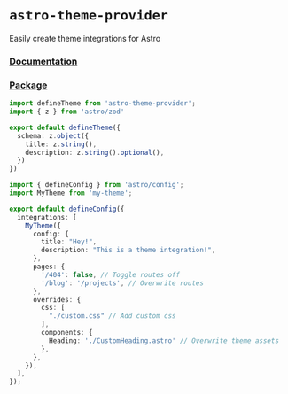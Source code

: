# `astro-theme-provider`

Easily create theme integrations for Astro

### [Documentation](https://astro-theme-provider.netlify.app)

### [Package](package)

```ts
import defineTheme from 'astro-theme-provider';
import { z } from 'astro/zod'

export default defineTheme({
  schema: z.object({
    title: z.string(),
    description: z.string().optional(),
  })
})
```

```ts
import { defineConfig } from 'astro/config';
import MyTheme from 'my-theme';

export default defineConfig({
  integrations: [
    MyTheme({
      config: {
        title: "Hey!",
        description: "This is a theme integration!",
      },
      pages: {
        '/404': false, // Toggle routes off
        '/blog': '/projects', // Overwrite routes
      },
      overrides: {
        css: [
          "./custom.css" // Add custom css
        ],
        components: {
          Heading: './CustomHeading.astro' // Overwrite theme assets
        },
      },
    }),
  ],
});
```
